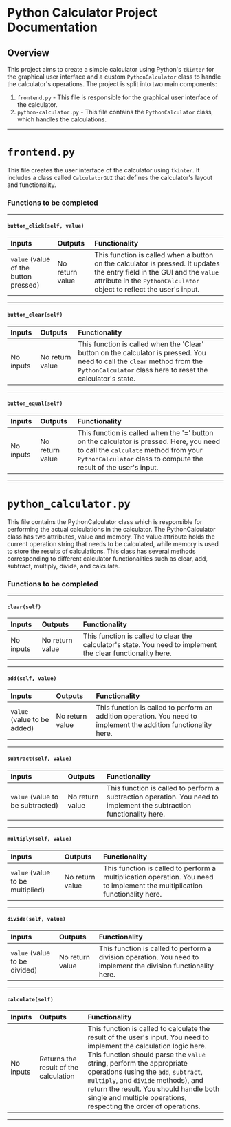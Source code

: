 # Python Calculator Project Documentation

## Overview

This project aims to create a simple calculator using Python's `tkinter` for the graphical user interface and a custom `PythonCalculator` class to handle the calculator's operations. The project is split into two main components:

1. `frontend.py` - This file is responsible for the graphical user interface of the calculator.
2. `python-calculator.py` - This file contains the `PythonCalculator` class, which handles the calculations.

---

# `frontend.py`

This file creates the user interface of the calculator using `tkinter`. It includes a class called `CalculatorGUI` that defines the calculator's layout and functionality.

### Functions to be completed

---

#### `button_click(self, value)`

| Inputs | Outputs | Functionality |
| :----- | :------ | :------------ |
| `value` (value of the button pressed) | No return value | This function is called when a button on the calculator is pressed. It updates the entry field in the GUI and the `value` attribute in the `PythonCalculator` object to reflect the user's input. |

---

#### `button_clear(self)`

| Inputs | Outputs | Functionality |
| :----- | :------ | :------------ |
| No inputs | No return value | This function is called when the 'Clear' button on the calculator is pressed. You need to call the `clear` method from the `PythonCalculator` class here to reset the calculator's state. |

---

#### `button_equal(self)`

| Inputs | Outputs | Functionality |
| :----- | :------ | :------------ |
| No inputs | No return value | This function is called when the '=' button on the calculator is pressed. Here, you need to call the `calculate` method from your `PythonCalculator` class to compute the result of the user's input. |

---

# `python_calculator.py`

This file contains the PythonCalculator class which is responsible for performing the actual calculations in the calculator. The PythonCalculator class has two attributes, value and memory. The value attribute holds the current operation string that needs to be calculated, while memory is used to store the results of calculations. This class has several methods corresponding to different calculator functionalities such as clear, add, subtract, multiply, divide, and calculate.

### Functions to be completed

---

#### `clear(self)`

| Inputs | Outputs | Functionality |
| :----- | :------ | :------------ |
| No inputs | No return value | This function is called to clear the calculator's state. You need to implement the clear functionality here. |

---

#### `add(self, value)`

| Inputs | Outputs | Functionality |
| :----- | :------ | :------------ |
| `value` (value to be added) | No return value | This function is called to perform an addition operation. You need to implement the addition functionality here. |

---

#### `subtract(self, value)`

| Inputs | Outputs | Functionality |
| :----- | :------ | :------------ |
| `value` (value to be subtracted) | No return value | This function is called to perform a subtraction operation. You need to implement the subtraction functionality here. |

---

#### `multiply(self, value)`

| Inputs | Outputs | Functionality |
| :----- | :------ | :------------ |
| `value` (value to be multiplied) | No return value | This function is called to perform a multiplication operation. You need to implement the multiplication functionality here. |

---

#### `divide(self, value)`

| Inputs | Outputs | Functionality |
| :----- | :------ | :------------ |
| `value` (value to be divided) | No return value | This function is called to perform a division operation. You need to implement the division functionality here. |

---

#### `calculate(self)`

| Inputs | Outputs | Functionality |
| :----- | :------ | :------------ |
| No inputs | Returns the result of the calculation | This function is called to calculate the result of the user's input. You need to implement the calculation logic here. This function should parse the `value` string, perform the appropriate operations (using the `add`, `subtract`, `multiply`, and `divide` methods), and return the result. You should handle both single and multiple operations, respecting the order of operations. |

---